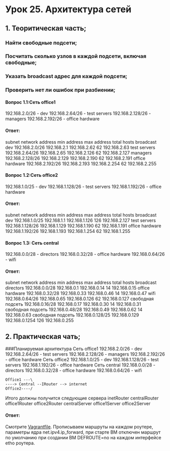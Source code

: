 # Урок 25. Архитектура сетей 
## 1. Теоритическая часть;
### Найти свободные подсети;
### Посчитать сколько узлов в каждой подсети, включая свободные;
### Указать broadcast адрес для каждой подсети;
### Проверить нет ли ошибок при разбиении;

#### Вопрос 1.1:Сеть office1
192.168.2.0/26 - dev
192.168.2.64/26 - test servers
192.168.2.128/26 - managers
192.168.2.192/26 - office hardware

#### Ответ:
subnet          network address         min address     max address     total hosts 	broadcast
dev             192.168.2.0/26          192.168.2.1     192.168.2.62 	62 		192.168.2.63
test servers    192.168.2.64/26         192.168.2.65    192.168.2.126 	62 		192.168.2.127
managers        192.168.2.128/26        192.168.2.129   192.168.2.190 	62 		192.168.2.191
office hardware 192.168.2.192/26        192.168.2.193   192.168.2.254 	62 		192.168.2.255

#### Вопрос 1.2:Сеть office2
192.168.1.0/25 - dev
192.168.1.128/26 - test servers
192.168.1.192/26 - office hardware

#### Ответ:
subnet          network address    min address     max address          total hosts     broadcast
dev             192.168.1.0/25     192.168.1.1     192.168.1.126        126             192.168.2.127 
test servers    192.168.1.128/26   192.168.1.129   192.168.1.190        62              192.168.1.191
office hardware 192.168.1.192/26   192.168.1.193   192.168.1.254        62              192.168.1.255

#### Вопрос 1.3: Сеть central
192.168.0.0/28 - directors
192.168.0.32/28 - office hardware
192.168.0.64/26 - wifi

#### Ответ:
subnet            network address   min address   max address     total hosts     broadcast
directors         192.168.0.0/28    192.168.0.1   192.168.0.14    14              192.168.0.15
office hardware   192.168.0.32/28   192.168.0.33  192.168.0.46    14              192.168.0.47
wifi              192.168.0.64/26   192.168.0.65  192.168.0.126   62              192.168.0.127
свободная подсеть 192.168.0.16/28   192.168.0.17  192.168.0.30    14              192.168.0.31
свободная подсеть 192.168.0.48/28   192.168.0.49  192.168.0.62    14              192.168.0.63
свободная подсеть 192.168.0.128/25  192.168.0.129 192.168.0.1254  126             192.168.0.255

## 2. Практическая чать;
###Планируемая архитектура
Сеть office1
192.168.2.0/26 - dev
192.168.2.64/26 - test servers
192.168.2.128/26 - managers
192.168.2.192/26 - office hardware
Сеть office2
192.168.1.0/25 - dev
192.168.1.128/26 - test servers
192.168.1.192/26 - office hardware
Сеть central
192.168.0.0/28 - directors
192.168.0.32/28 - office hardware
192.168.0.64/26 - wifi
```
Office1 ---\
----> Central --IRouter --> internet
Office2----/
```
Итого должны получится следующие сервера
inetRouter
centralRouter
office1Router
office2Router
centralServer
office1Server
office2Server

#### Ответ: 
Смотрите [Vagrantfile](Vagrantfile). Прописываем маршруты на каждом роутере, параметры ядра net.ipv4.ip_forward, при старте ВМ отключен маршрут по умолчанию при создании ВМ DEFROUTE=no на каждом интерфейсе etho роутера.
